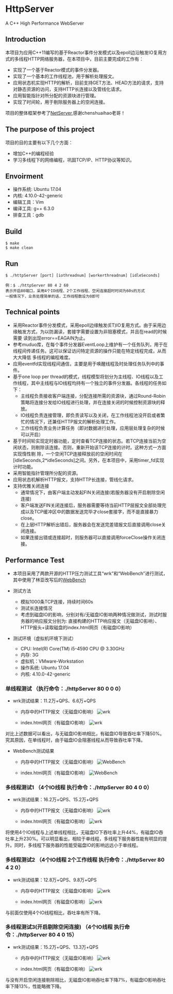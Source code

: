 # HttpServer

A C++ High Performance WebServer


## Introduction  

本项目为应用C++11编写的基于Reactor事件分发模式以及epoll边沿触发IO复用方式的多线程HTTP网络服务器，在本项目中，目前主要完成的工作有：
* 实现了一个基于Reactor模式的事件分发器。
* 实现了一个基本的工作线程池，用于解析处理报文。
* 应用状态机实现HTTP的解析，目前支持GET方法、HEAD方法的请求，支持对静态资源的访问，支持HTTP长连接以及管线化请求。
* 应用智能指针对所分配的资源块进行管理。
* 实现了时间轮，用于剔除服务器上的空闲连接。

项目的整体框架参考了[NetServer](https://github.com/chenshuaihao/NetServer),感谢chenshuaihao老哥！

## The purpose of this project
项目的目的主要有以下几个方面：
* 增加C++的编程经验
* 学习多线程下的网络编程，巩固TCP/IP、HTTP协议等知识。

## Envoirment  
* 操作系统: Ubuntu 17.04
* 内核: 4.10.0-42-generic
* 编辑工具：Vim
* 编译工具: g++ 6.3.0
* 排查工具：gdb

## Build

	$ make
	$ make clean

## Run
	$ ./httpServer [port] [iothreadnum] [workerthreadnum] [idleSeconds]
	
	例：$ ./httpServer 80 4 2 60
	表示开启80端口，采用4个IO线程、2个工作线程、空闲连接超时时间为60s的方式 
	一般情况下，业务处理简单的话，工作线程数设为0即可
    
## Technical points
 * 采用Reactor事件分发模式，采用epoll边缘触发(ET)IO复用方式。由于采用边缘触发方式，为以防漏读，套接字需要设置为非阻塞模式，并且在read的时候需要    读到出现error==EAGAIN为止。
 * 参考muduo库，在每个事件分发器EventLoop上维护有一个任务队列，用于在线程间传递任务。这可以保证访问特定资源的操作只能在特定线程完成，从而大大降低    多线程的编程难度。
 * 应用eventfd实现线程间通信，主要是用于唤醒线程及时处理任务队列中的事件。
 * 基于one loop per thread的模式，线程模型将划分为主线程、IO线程以及工作线程，其中主线程与IO线程均持有一个独立的事件分发器。各线程的任务如下：
   * 主线程负责接收客户端连接，分配连接所需的资源块，通过Round-Robin策略将连接分发给IO线程进行处理，并在连接关闭的时候控制资源块的释放。
   * IO线程负责连接管理，即负责读写以及关闭，在工作线程池没开启或者繁忙的情况下，还兼任HTTP报文的解析处理工作。
   * 工作线程负责业务计算任务（即对数据进行处理，应用层处理复杂的时候可以开启）
 * 基于时间轮实现定时器功能，定时查看TCP连接的状态。若TCP连接当前为空闲状态，则剔除该连接。否则，重新开始该TCP连接的计时。这种方式一方面实现惰性剔    除，一个空闲TCP连接释放前的空闲时间在[idleSeconds,2\*idleSeconds]之间。另外，在本项目中，采用timer_fd实现计时功能。
 * 采用智能指针管理所分配的资源。
 * 应用状态机解析HTTP报文，支持HTTP长连接，管线化请求。
 * 支持优雅关闭连接
   * 通常情况下，由客户端主动发起FIN关闭连接(若服务器没有开启剔除空闲连接)
   * 客户端发送FIN关闭连接后，服务器需要等待当前HTTP层报文全部处理完成以及TCP缓冲区中的数据发送完毕才close套接字，而不是直接暴力close。
   * 在上层HTTP解析出错后，服务器会在发送完差错报文后直接调用close关闭连接。
   * 如果连接出错或连接超时，则服务器可以直接调用forceClose操作关闭连接。


## Performance Test
 * 本项目采用了两款开源的HTTP压力测试工具“wrk”和“WebBench”进行测试，其中使用了林亚改写后的[WebBench](https://github.com/linyacool/WebBench)
 * 测试方法
   * 模拟1000条TCP连接，持续时间60s
   * 测试长连接情况
   * 考虑到磁盘IO的影响，分别对有/无磁盘IO影响两种情况做测试，测试时服务器的响应报文分别为:
     直接构建的HTTP响应报文（无磁盘IO影响）、HTTP报头+读取磁盘的index.html网页（有磁盘IO影响）
  

 * 测试环境（虚拟机环境下测试）
   * CPU: Intel(R) Core(TM) i5-4590 CPU @ 3.30GHz
   * 内存: 3G
   * 虚拟机：VMware-Workstation
   * 操作系统: Ubuntu 17.04
   * 内核: 4.10.0-42-generic
  
### 单线程测试 （执行命令：./httpServer 80 0 0 0）
* wrk测试结果：11.2万+QPS、6.6万+QPS
  * 内存中的HTTP报文（无磁盘IO影响）
 ![wrk](https://github.com/chentongjie94/HttpServer/blob/master/data/wrk/wrk_0_0_0_hello.png)

  * index.html网页（有磁盘IO影响）
 ![wrk](https://github.com/chentongjie94/HttpServer/blob/master/data/wrk/wrk_0_0_0_index.png)

对比上述数据可以看出，与无磁盘IO影响相比，有磁盘IO导致吞吐率下降50%。究其原因，在单线程时，由于磁盘IO会阻塞线程从而导致吞吐率下降。
* WebBench测试结果
  * 内存中的HTTP报文（无磁盘IO影响）
 ![WebBench](https://github.com/chentongjie94/HttpServer/blob/master/data/webbench/webbench_0_0_0_hello.png)

  * index.html网页（有磁盘IO影响）
 ![WebBench](https://github.com/chentongjie94/HttpServer/blob/master/data/webbench/webbench_0_0_0_hello.png)
 
### 多线程测试1 （4个IO线程 执行命令：./httpServer 80 4 0 0）
* wrk测试结果：16.2万+QPS、15.2万+QPS
  * 内存中的HTTP报文（无磁盘IO影响）
 ![wrk](https://github.com/chentongjie94/HttpServer/blob/master/data/wrk/wrk_4_0_0_hello.png)

  * index.html网页（有磁盘IO影响）
 ![wrk](https://github.com/chentongjie94/HttpServer/blob/master/data/wrk/wrk_4_0_0_index.png)
 
 将使用4个IO线程与上述单线程相比，无磁盘IO下吞吐率上升44%，有磁盘IO吞吐率上升230%。可以明显看出，相较于单线程，多线程下服务器性能有明显的提升。同时，多线程下服务器的性能受磁盘IO的影响远远小于单线程。
 ### 多线程测试2 （4个IO线程 2个工作线程 执行命令：./httpServer 80 4 2 0）
* wrk测试结果：12.8万+QPS、9.8万+QPS
  * 内存中的HTTP报文（无磁盘IO影响）
 ![wrk](https://github.com/chentongjie94/HttpServer/blob/master/data/wrk/wrk_4_2_0_hello.png)

  * index.html网页（有磁盘IO影响）
 ![wrk](https://github.com/chentongjie94/HttpServer/blob/master/data/wrk/wrk_4_2_0_index.png)
 
 与前面仅使用4个IO线程相比，吞吐率有所下降。
 ### 多线程测试3(开启剔除空闲连接) （4个IO线程 执行命令：./httpServer 80 4 0 15）
 * wrk测试结果：15.2万+QPS、13.3万+QPS
   * 内存中的HTTP报文（无磁盘IO影响）
  ![wrk](https://github.com/chentongjie94/HttpServer/blob/master/data/wrk/wrk_4_0_15_hello.png)

   * index.html网页（有磁盘IO影响）
 ![wrk](https://github.com/chentongjie94/HttpServer/blob/master/data/wrk/wrk_4_0_15_index.png)
 
 与没有开启空闲连接剔除相比，无磁盘IO影响吞吐率下降7%，有磁盘IO影响吞吐率下降13%，性能略微下降。

